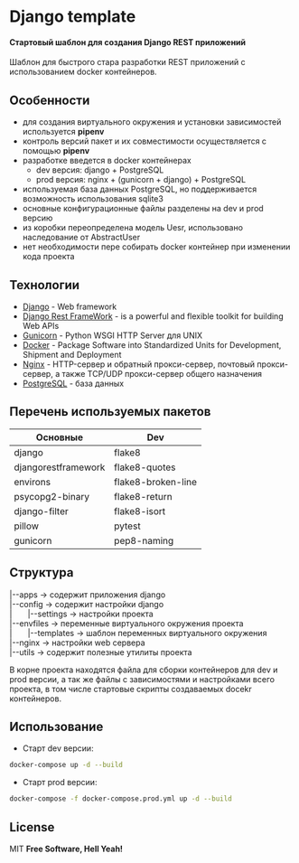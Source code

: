 # Django template 
#### Стартовый шаблон для создания Django REST приложений

Шаблон для быстрого стара разработки REST приложений с использованием docker контейнеров.

## Особенности
- для создания виртуального окружения и установки зависимостей используется **pipenv**
- контроль версий пакет и их совместимости осуществляется с помощью **pipenv**
- разработке введется в docker контейнерах 
    - dev версия:  django + PostgreSQL
    - prod версия: nginx + (gunicorn + django) + PostgreSQL
- используемая база данных PostgreSQL, но поддерживается возможность использования sqlite3
- основные конфигурационные файлы разделены на dev и prod версию
- из коробки переопределена модель Uesr, использовано наследование от AbstractUser
- нет необходимости пере собирать docker контейнер при изменении кода проекта

## Технологии
- [Django](https://www.djangoproject.com/) - Web framework
- [Django Rest FrameWork](https://www.django-rest-framework.org/) - is a powerful and flexible toolkit for building Web APIs
- [Gunicorn](https://gunicorn.org/) - Python WSGI HTTP Server для UNIX
- [Docker](https://www.docker.com/) - Package Software into Standardized Units for Development, Shipment and Deployment
- [Nginx](https://nginx.org/ru/) - HTTP-сервер и обратный прокси-сервер, почтовый прокси-сервер, а также TCP/UDP прокси-сервер общего назначения
- [PostgreSQL](https://www.postgresql.org/) - база данных

## Перечень используемых пакетов

| Основные | Dev |
| ------ | ------ |
| django | flake8 |
| djangorestframework | flake8-quotes |
| environs | flake8-broken-line |
| psycopg2-binary | flake8-return |
| django-filter | flake8-isort |
| pillow | pytest |
| gunicorn | pep8-naming |

## Структура
|--apps -> содержит приложения django</br>
|--config -> содержит настройки django</br>
|&nbsp;&nbsp;&nbsp;&nbsp;&nbsp;&nbsp;&nbsp;|--settings -> настройки проекта</br>
|--envfiles -> переменные виртуального окружения проекта</br>
|&nbsp;&nbsp;&nbsp;&nbsp;&nbsp;&nbsp;&nbsp;|--templates -> шаблон переменных виртуального окружения</br>
|--nginx -> настройки web сервера</br>
|--utils -> содержит полезные утилиты проекта</br>

В корне проекта находятся файла для сборки контейнеров для dev и prod версии, а так же файлы с зависимостями и настройками всего проекта, в том числе стартовые скрипты создаваемых docekr контейнеров.

## Использование
- Старт dev версии:
```sh
docker-compose up -d --build
```
- Старт prod версии:
```sh
docker-compose -f docker-compose.prod.yml up -d --build
```

## License

MIT
**Free Software, Hell Yeah!**
